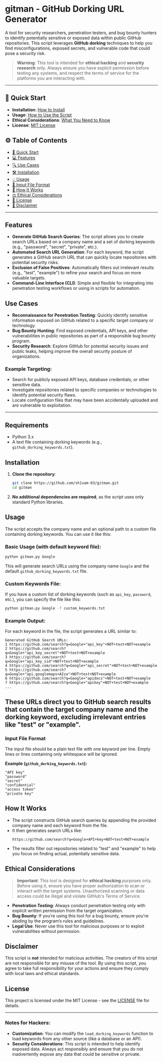 # gitman - GitHub Dorking URL Generator

A tool for security researchers, penetration testers, and bug bounty hunters to identify potentially sensitive or exposed data within public GitHub repositories. This script leverages **GitHub dorking** techniques to help you find misconfigurations, exposed secrets, and vulnerable code that could pose a security risk.

> **Warning**: This tool is intended for **ethical hacking** and **security research** only. Always ensure you have explicit permission before testing any systems, and respect the terms of service for the platforms you are interacting with.
---

## 🚀 Quick Start

- **Installation**: [How to Install](#installation)
- **Usage**: [How to Use the Script](#usage)
- **Ethical Considerations**: [What You Need to Know](#ethical-considerations)
- **License**: [MIT License](#license)


## ⚙️ Table of Contents

- [🚀 Quick Start](#-quick-start)
- [💻 Features](#features)
- [🔍 Use Cases](#use-cases)
- [🛠 Installation](#installation)
- [💡 Usage](#usage)
- [📄 Input File Format](#input-file-format)
- [🔧 How It Works](#how-it-works)
- [⚖️ Ethical Considerations](#ethical-considerations)
- [📜 License](#license)
- [💬 Disclaimer](#disclaimer)

---


## Features

- **Generate GitHub Search Queries**: The script allows you to create search URLs based on a company name and a set of dorking keywords (e.g., "password", "secret", "private", etc.).
- **Automated Search URL Generation**: For each keyword, the script generates a GitHub search URL that can quickly locate repositories with potential security risks.
- **Exclusion of False Positives**: Automatically filters out irrelevant results (e.g., "test", "example") to refine your search and focus on more valuable targets.
- **Command-Line Interface (CLI)**: Simple and flexible for integrating into penetration testing workflows or using in scripts for automation.

## Use Cases

- **Reconnaissance for Penetration Testing**: Quickly identify sensitive information exposed on GitHub related to a specific target company or technology.
- **Bug Bounty Hunting**: Find exposed credentials, API keys, and other vulnerabilities in public repositories as part of a responsible bug bounty program.
- **Security Research**: Explore GitHub for potential security issues and public leaks, helping improve the overall security posture of organizations.

### Example Targeting:

- Search for publicly exposed API keys, database credentials, or other sensitive data.
- Investigate repositories related to specific companies or technologies to identify potential security flaws.
- Locate configuration files that may have been accidentally uploaded and are vulnerable to exploitation.

---
## Requirements

- Python 3.x
- A text file containing dorking keywords (e.g., `github_dorking_keywords.txt`).

## Installation

1. **Clone the repository**:
   ```bash
   git clone https://github.com/sh1vam-03/gitman.git
   cd gitman
   ```

2. **No additional dependencies are required**, as the script uses only standard Python libraries.

## Usage

The script accepts the company name and an optional path to a custom file containing dorking keywords. You can use it like this:

### Basic Usage (with default keyword file):

```bash
python gitman.py Google
```

This will generate search URLs using the company name `Google` and the default `github_dorking_keywords.txt` file.

### Custom Keywords File:

If you have a custom list of dorking keywords (such as `api_key`, `password`, etc.), you can specify the file like this:

```bash
python gitman.py Google -f custom_keywords.txt
```

### Example Output:

For each keyword in the file, the script generates a URL similar to:

```text
Generated GitHub Search URLs:
1 https://github.com/search?q=Google+"api_key"+NOT+test+NOT+example
2 https://github.com/search?q=Google+"api_key_secret"+NOT+test+NOT+example
3 https://github.com/search?q=Google+"api_key_sid"+NOT+test+NOT+example
4 https://github.com/search?q=Google+"api_secret"+NOT+test+NOT+example
5 https://github.com/search?q=Google+"api.googlemaps+AIza"+NOT+test+NOT+example
6 https://github.com/search?q=Google+"apidocs"+NOT+test+NOT+example
7 https://github.com/search?q=Google+"apikey"+NOT+test+NOT+example
...
```

These URLs direct you to GitHub search results that contain the target company name and the dorking keyword, excluding irrelevant entries like "test" or "example".
---

### Input File Format

The input file should be a plain text file with one keyword per line. Empty lines or lines containing only whitespace will be ignored.

**Example (`github_dorking_keywords.txt`):**
```text
"API key"
"password"
"secret"
"confidential"
"access token"
"private key"
```

## How It Works

- The script constructs GitHub search queries by appending the provided company name and each keyword from the file.
- It then generates search URLs like:
  ```
  https://github.com/search?q=Google+API+key+NOT+test+NOT+example
  ```
- The results filter out repositories related to "test" and "example" to help you focus on finding actual, potentially sensitive data.

## Ethical Considerations

> **Important**: This tool is designed for **ethical hacking** purposes only. Before using it, ensure you have proper authorization to scan or interact with the target systems. Unauthorized scanning or data access could be illegal and violate GitHub's Terms of Service.

- **Penetration Testing**: Always conduct penetration testing only with explicit written permission from the target organization.
- **Bug Bounty**: If you’re using this tool for a bug bounty, ensure you're abiding by the program’s rules and guidelines.
- **Legal Use**: Never use this tool for malicious purposes or to exploit vulnerabilities without permission.

## Disclaimer

This script is **not** intended for malicious activities. The creators of this script are not responsible for any misuse of the tool. By using this script, you agree to take full responsibility for your actions and ensure they comply with local laws and ethical standards.

## License

This project is licensed under the MIT License - see the [LICENSE](LICENSE) file for details.

---

### Notes for Hackers:

- **Customization**: You can modify the `load_dorking_keywords` function to load keywords from any other source (like a database or an API).
- **Security Considerations**: This script is intended to help identify exposed data. Always act responsibly and ensure that you do not inadvertently expose any data that could be sensitive or private.

